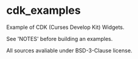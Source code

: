 # cdk_examples
Example of CDK (Curses Develop Kit) Widgets.

See 'NOTES' before building an examples.

All sources avaliable under BSD-3-Clause license.

